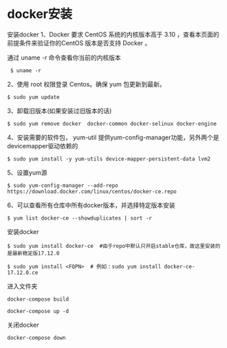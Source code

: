 # docker安装

安装docker
1、Docker 要求 CentOS 系统的内核版本高于 3.10 ，查看本页面的前提条件来验证你的CentOS 版本是否支持 Docker 。

通过 uname -r 命令查看你当前的内核版本
```
 $ uname -r
```
2、使用 root 权限登录 Centos。确保 yum 包更新到最新。
```
$ sudo yum update
```
3、卸载旧版本(如果安装过旧版本的话)
```
$ sudo yum remove docker  docker-common docker-selinux docker-engine
```
4、安装需要的软件包， yum-util 提供yum-config-manager功能，另外两个是devicemapper驱动依赖的
```
$ sudo yum install -y yum-utils device-mapper-persistent-data lvm2
```
5、设置yum源
```
$ sudo yum-config-manager --add-repo https://download.docker.com/linux/centos/docker-ce.repo
```
6、可以查看所有仓库中所有docker版本，并选择特定版本安装
```
$ yum list docker-ce --showduplicates | sort -r
```
安装docker
```
$ sudo yum install docker-ce  #由于repo中默认只开启stable仓库，故这里安装的是最新稳定版17.12.0
```
```
$ sudo yum install <FQPN>  # 例如：sudo yum install docker-ce-17.12.0.ce
```

进入文件夹
```
docker-compose build

docker-compose up -d
```


关闭docker
```
docker-compose down
```



